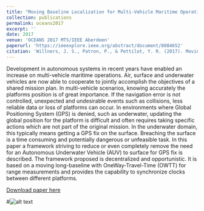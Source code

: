 ```yaml
---
title: "Moving Baseline Localization for Multi-Vehicle Maritime Operations"
collection: publications
permalink: oceans2017
excerpt: ''
date: 2017
venue: 'OCEANS 2017 MTS/IEEE Aberdeen'
paperurl: 'https://ieeexplore.ieee.org/abstract/document/8084652'
citation: 'Willners, J. S., Patron, P., & Pettilot, Y. R. (2017). Moving baseline localization for multi-vehicle maritime operations. OCEANS 2017 - Aberdeen, 2017-Octob, 1–6. https://doi.org/10.1109/OCEANSE.2017.8084652'
---
```

Development in autonomous systems in recent years have enabled an increase on multi-vehicle maritime operations. Air, surface and underwater vehicles are now able to cooperate to jointly accomplish the objectives of a shared mission plan. In multi-vehicle scenarios, knowing accurately the platforms position is of great importance. If the navigation error is not controlled, unexpected and undesirable events such as collisions, less reliable data or loss of platforms can occur. In environments where Global Positioning System (GPS) is denied, such as underwater, updating the global position for the platform is difficult and often requires taking specific actions which are not part of the original mission. In the underwater domain, this typically means getting a GPS fix on the surface. Breaching the surface is a time consuming and potentially dangerous or unfeasible task. In this paper a framework striving to reduce or even completely remove the need for an Autonomous Underwater Vehicle (AUV) to surface for GPS fix is described. The framework proposed is decentralized and opportunistic. It is based on a moving long-baseline with OneWay-Travel-Time (OWTT) for range measurements and provides the capability to synchronize clocks between different platforms.

[Download paper here](http://jonatansw.github.io/files/papers/oceans2017.pdf)



#![alt text](http://jonatansw.github.io/files/papers/images/kino_follow.png "Following a vehicle while taking kinematic and environmental constraints into consideration")


